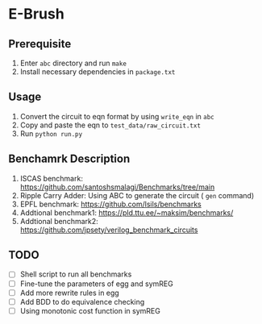 # E-Brush

## Prerequisite

1. Enter `abc` directory and run `make`
2. Install necessary dependencies in `package.txt`

## Usage

1. Convert the circuit to eqn format by using `write_eqn` in `abc`
2. Copy and paste the eqn to `test_data/raw_circuit.txt`
2. Run `python run.py`

## Benchamrk Description

1. ISCAS benchmark: https://github.com/santoshsmalagi/Benchmarks/tree/main
2. Ripple Carry Adder: Using ABC to generate the circuit ( `gen` command)
3. EPFL benchmark: https://github.com/lsils/benchmarks
4. Addtional benchmark1: https://pld.ttu.ee/~maksim/benchmarks/
5. Addtional benchmark2: https://github.com/jpsety/verilog_benchmark_circuits

## TODO

- [ ] Shell script to run all benchmarks
- [ ] Fine-tune the parameters of egg and symREG
- [ ] Add more rewrite rules in egg
- [ ] Add BDD to do equivalence checking
- [ ] Using monotonic cost function in symREG